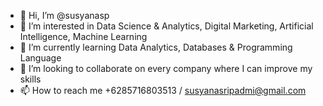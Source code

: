 - 👋 Hi, I’m @susyanasp
- 👀 I’m interested in Data Science & Analytics, Digital Marketing, Artificial Intelligence, Machine Learning
- 🌱 I’m currently learning Data Analytics, Databases & Programming Language
- 💞️ I’m looking to collaborate on every company where I can improve my skills
- 📫 How to reach me +6285716803513 / susyanasripadmi@gmail.com

<!---
susyanasp/susyanasp is a ✨ special ✨ repository because its `README.md` (this file) appears on your GitHub profile.
You can click the Preview link to take a look at your changes.
--->
